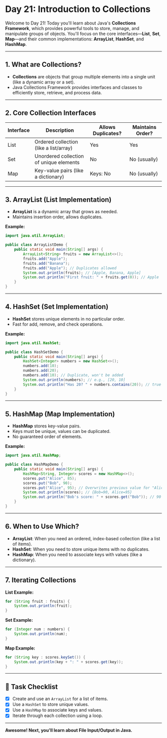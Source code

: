 # Day 21: Introduction to Collections

Welcome to Day 21! Today you'll learn about Java's **Collections Framework**, which provides powerful tools to store, manage, and manipulate groups of objects. You'll focus on the core interfaces—**List**, **Set**, **Map**—and their common implementations: **ArrayList**, **HashSet**, and **HashMap**.

---

## 1. What are Collections?

- **Collections** are objects that group multiple elements into a single unit (like a dynamic array or a set).
- Java Collections Framework provides interfaces and classes to efficiently store, retrieve, and process data.

---

## 2. Core Collection Interfaces

| Interface | Description                               | Allows Duplicates? | Maintains Order? |
|-----------|-------------------------------------------|--------------------|------------------|
| List      | Ordered collection (like a list/array)    | Yes                | Yes              |
| Set       | Unordered collection of unique elements   | No                 | No (usually)     |
| Map       | Key-value pairs (like a dictionary)       | Keys: No           | No (usually)     |

---

## 3. ArrayList (List Implementation)

- **ArrayList** is a dynamic array that grows as needed.
- Maintains insertion order, allows duplicates.

**Example:**
```java
import java.util.ArrayList;

public class ArrayListDemo {
    public static void main(String[] args) {
        ArrayList<String> fruits = new ArrayList<>();
        fruits.add("Apple");
        fruits.add("Banana");
        fruits.add("Apple"); // Duplicates allowed
        System.out.println(fruits); // [Apple, Banana, Apple]
        System.out.println("First fruit: " + fruits.get(0)); // Apple
    }
}
```

---

## 4. HashSet (Set Implementation)

- **HashSet** stores unique elements in no particular order.
- Fast for add, remove, and check operations.

**Example:**
```java
import java.util.HashSet;

public class HashSetDemo {
    public static void main(String[] args) {
        HashSet<Integer> numbers = new HashSet<>();
        numbers.add(10);
        numbers.add(20);
        numbers.add(10); // Duplicate, won't be added
        System.out.println(numbers); // e.g., [20, 10]
        System.out.println("Has 20? " + numbers.contains(20)); // true
    }
}
```

---

## 5. HashMap (Map Implementation)

- **HashMap** stores key-value pairs.
- Keys must be unique, values can be duplicated.
- No guaranteed order of elements.

**Example:**
```java
import java.util.HashMap;

public class HashMapDemo {
    public static void main(String[] args) {
        HashMap<String, Integer> scores = new HashMap<>();
        scores.put("Alice", 85);
        scores.put("Bob", 90);
        scores.put("Alice", 95); // Overwrites previous value for "Alice"
        System.out.println(scores); // {Bob=90, Alice=95}
        System.out.println("Bob's score: " + scores.get("Bob")); // 90
    }
}
```

---

## 6. When to Use Which?

- **ArrayList**: When you need an ordered, index-based collection (like a list of items).
- **HashSet**: When you need to store unique items with no duplicates.
- **HashMap**: When you need to associate keys with values (like a dictionary).

---

## 7. Iterating Collections

**List Example:**
```java
for (String fruit : fruits) {
    System.out.println(fruit);
}
```

**Set Example:**
```java
for (Integer num : numbers) {
    System.out.println(num);
}
```

**Map Example:**
```java
for (String key : scores.keySet()) {
    System.out.println(key + ": " + scores.get(key));
}
```

---

## 🎯 Task Checklist

- [x] Create and use an `ArrayList` for a list of items.
- [x] Use a `HashSet` to store unique values.
- [x] Use a `HashMap` to associate keys and values.
- [x] Iterate through each collection using a loop.

---

**Awesome! Next, you'll learn about File Input/Output in Java.**